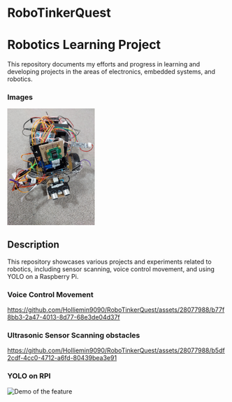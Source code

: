 # RoboTinkerQuest
# Robotics Learning Project

This repository documents my efforts and progress in learning and developing projects in the areas of electronics, embedded systems, and robotics. 

### Images
<img src="car.jpg" alt="Car Image" width="200" />

## Description
This repository showcases various projects and experiments related to robotics, including sensor scanning, voice control movement, and using YOLO on a Raspberry Pi.

### Voice Control Movement
https://github.com/Holliemin9090/RoboTinkerQuest/assets/28077988/b77f8bb3-2a47-4013-8d77-68e3de04d37f


### Ultrasonic Sensor Scanning obstacles

https://github.com/Holliemin9090/RoboTinkerQuest/assets/28077988/b5df2cdf-4cc0-4712-a6fd-80439bea3e91


### YOLO on RPI
<img src="https://github.com/Holliemin9090/RoboTinkerQuest/blob/main/yolo_on_rpi.gif" width="800" alt="Demo of the feature">

